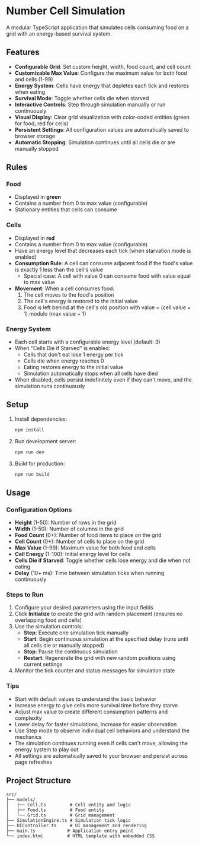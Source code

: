 # Number Cell Simulation

A modular TypeScript application that simulates cells consuming food on a grid with an energy-based survival system.

## Features

- **Configurable Grid**: Set custom height, width, food count, and cell count
- **Customizable Max Value**: Configure the maximum value for both food and cells (1-99)
- **Energy System**: Cells have energy that depletes each tick and restores when eating
- **Survival Mode**: Toggle whether cells die when starved
- **Interactive Controls**: Step through simulation manually or run continuously
- **Visual Display**: Clear grid visualization with color-coded entities (green for food, red for cells)
- **Persistent Settings**: All configuration values are automatically saved to browser storage
- **Automatic Stopping**: Simulation continues until all cells die or are manually stopped

## Rules

### Food

- Displayed in **green**
- Contains a number from 0 to max value (configurable)
- Stationary entities that cells can consume

### Cells

- Displayed in **red**
- Contains a number from 0 to max value (configurable)
- Have an energy level that decreases each tick (when starvation mode is enabled)
- **Consumption Rule**: A cell can consume adjacent food if the food's value is exactly 1 less than the cell's value
  - Special case: A cell with value 0 can consume food with value equal to max value
- **Movement**: When a cell consumes food:
  1. The cell moves to the food's position
  2. The cell's energy is restored to the initial value
  3. Food is left behind at the cell's old position with value = (cell value + 1) modulo (max value + 1)

### Energy System

- Each cell starts with a configurable energy level (default: 3)
- When "Cells Die if Starved" is enabled:
  - Cells that don't eat lose 1 energy per tick
  - Cells die when energy reaches 0
  - Eating restores energy to the initial value
  - Simulation automatically stops when all cells have died
- When disabled, cells persist indefinitely even if they can't move, and the simulation runs continuously

## Setup

1. Install dependencies:

   ```bash
   npm install
   ```

2. Run development server:

   ```bash
   npm run dev
   ```

3. Build for production:

   ```bash
   npm run build
   ```

## Usage

### Configuration Options

- **Height** (1-50): Number of rows in the grid
- **Width** (1-50): Number of columns in the grid
- **Food Count** (0+): Number of food items to place on the grid
- **Cell Count** (0+): Number of cells to place on the grid
- **Max Value** (1-99): Maximum value for both food and cells
- **Cell Energy** (1-100): Initial energy level for cells
- **Cells Die if Starved**: Toggle whether cells lose energy and die when not eating
- **Delay** (10+ ms): Time between simulation ticks when running continuously

### Steps to Run

1. Configure your desired parameters using the input fields
2. Click **Initialize** to create the grid with random placement (ensures no overlapping food and cells)
3. Use the simulation controls:
   - **Step**: Execute one simulation tick manually
   - **Start**: Begin continuous simulation at the specified delay (runs until all cells die or manually stopped)
   - **Stop**: Pause the continuous simulation
   - **Restart**: Regenerate the grid with new random positions using current settings
4. Monitor the tick counter and status messages for simulation state

### Tips

- Start with default values to understand the basic behavior
- Increase energy to give cells more survival time before they starve
- Adjust max value to create different consumption patterns and complexity
- Lower delay for faster simulations, increase for easier observation
- Use Step mode to observe individual cell behaviors and understand the mechanics
- The simulation continues running even if cells can't move, allowing the energy system to play out
- All settings are automatically saved to your browser and persist across page refreshes

## Project Structure

```
src/
├── models/
│   ├── Cell.ts         # Cell entity and logic
│   ├── Food.ts         # Food entity
│   └── Grid.ts         # Grid management
├── SimulationEngine.ts # Simulation tick logic
├── UIController.ts     # UI management and rendering
├── main.ts            # Application entry point
└── index.html         # HTML template with embedded CSS
```
